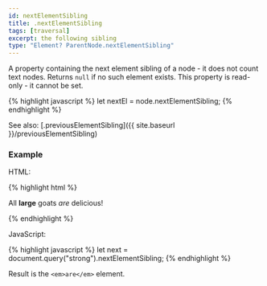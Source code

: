 ```yaml
---
id: nextElementSibling
title: .nextElementSibling
tags: [traversal]
excerpt: the following sibling
type: "Element? ParentNode.nextElementSibling"
---
```


A property containing the next element sibling of a node - it does not count text nodes. Returns `null` if no such element exists. This property is read-only - it cannot be set.

{% highlight javascript %}
let nextEl = node.nextElementSibling;
{% endhighlight %}

See also: [.previousElementSibling]({{ site.baseurl }}/previousElementSibling)

### Example

HTML:

{% highlight html %}
<p>
    All
    <strong>large</strong>
    goats
    <em>are</em>
    delicious!
</p>
{% endhighlight %}

JavaScript:

{% highlight javascript %}
let next = document.query("strong").nextElementSibling;
{% endhighlight %}

Result is the `<em>are</em>` element.
